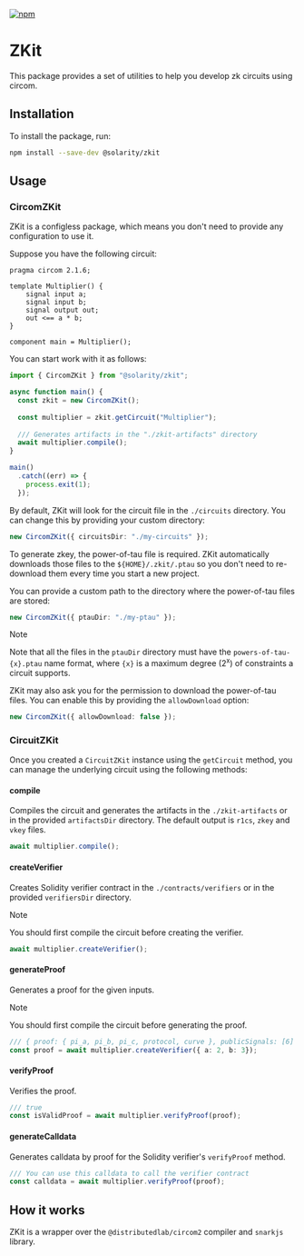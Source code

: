 [![npm](https://img.shields.io/npm/v/@solarity/zkit.svg)](https://www.npmjs.com/package/@solarity/zkit)

# ZKit

This package provides a set of utilities to help you develop zk circuits using circom.

## Installation

To install the package, run:

```bash
npm install --save-dev @solarity/zkit
```

## Usage

### CircomZKit

ZKit is a configless package, which means you don't need to provide any configuration to use it.

Suppose you have the following circuit:

```circom
pragma circom 2.1.6;

template Multiplier() {
    signal input a;
    signal input b;
    signal output out;
    out <== a * b;
}

component main = Multiplier();
```

You can start work with it as follows:

```typescript
import { CircomZKit } from "@solarity/zkit";

async function main() {
  const zkit = new CircomZKit();
  
  const multiplier = zkit.getCircuit("Multiplier");
  
  /// Generates artifacts in the "./zkit-artifacts" directory
  await multiplier.compile();
}

main()
  .catch((err) => {
    process.exit(1);
  });
```

By default, ZKit will look for the circuit file in the `./circuits` directory. You can change this by providing your custom directory:

```typescript
new CircomZKit({ circuitsDir: "./my-circuits" });
```

To generate zkey, the power-of-tau file is required. ZKit automatically downloads those files to the `${HOME}/.zkit/.ptau` so you don't need to re-download them every time you start a new project.

You can provide a custom path to the directory where the power-of-tau files are stored:

```typescript
new CircomZKit({ ptauDir: "./my-ptau" });
```

> [!NOTE]
> Note that all the files in the `ptauDir` directory must have the `powers-of-tau-{x}.ptau` name format, where `{x}` is a maximum degree (2<sup>x</sup>) of constraints a circuit supports.

ZKit may also ask you for the permission to download the power-of-tau files. You can enable this by providing the `allowDownload` option:

```typescript
new CircomZKit({ allowDownload: false });
```

### CircuitZKit

Once you created a `CircuitZKit` instance using the `getCircuit` method, you can manage the underlying circuit using the following methods:

#### compile

Compiles the circuit and generates the artifacts in the `./zkit-artifacts` or in the provided `artifactsDir` directory. The default output is `r1cs`, `zkey` and `vkey` files.

```typescript
await multiplier.compile();
```

#### createVerifier

Creates Solidity verifier contract  in the `./contracts/verifiers` or in the provided `verifiersDir` directory. 

> [!NOTE]
> You should first compile the circuit before creating the verifier.

```typescript
await multiplier.createVerifier();
```

#### generateProof

Generates a proof for the given inputs.

> [!NOTE]
> You should first compile the circuit before generating the proof.

```typescript
/// { proof: { pi_a, pi_b, pi_c, protocol, curve }, publicSignals: [6] }
const proof = await multiplier.createVerifier({ a: 2, b: 3});
```

#### verifyProof

Verifies the proof.

```typescript
/// true
const isValidProof = await multiplier.verifyProof(proof);
```

#### generateCalldata

Generates calldata by proof for the Solidity verifier's `verifyProof` method.

```typescript
/// You can use this calldata to call the verifier contract
const calldata = await multiplier.verifyProof(proof);
```

## How it works

ZKit is a wrapper over the `@distributedlab/circom2` compiler and `snarkjs` library.

